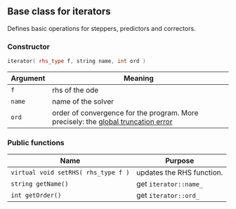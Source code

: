 ## Base class for iterators

Defines basic operations for steppers, predictors and correctors.

### Constructor

``` cpp
iterator( rhs_type f, string name, int ord )
```

Argument | Meaning
---- | -----
`f`| rhs of the ode
`name` | name of the solver
`ord` | order of convergence for the program. More precisely: the [global truncation error](https://en.wikipedia.org/wiki/Truncation_error_%28numerical_integration%29#Global_truncation_error)

### Public functions
Name | Purpose
---- | -----
`virtual void setRHS( rhs_type f )` | updates the RHS function.
`string getName()` | get `iterator::name_`
`int getOrder()` | get `iterator::ord_`

